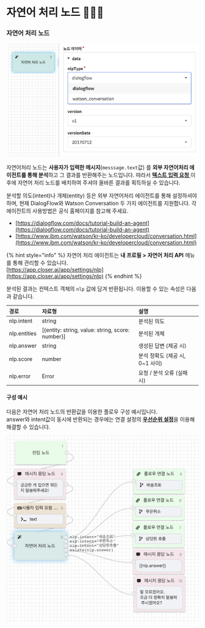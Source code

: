 # 자연어 처리 노드 👩🏻‍🔬

### **자연어 처리 노드**   <a id="nlp-node"></a>

![&#xC790;&#xC5F0;&#xC5B4; &#xCC98;&#xB9AC; &#xB178;&#xB4DC; &#xC124;&#xC815; &#xD654;&#xBA74;](../../../.gitbook/assets/guide_%20%2811%29.png)

자연어처리 노드는 **사용자가 입력한 메시지**\(`messsage.text`값\) 를 **외부 자연어처리 에이전트를 통해 분석**하고 그 결과를 반환해주는 노드입니다. 따라서 [**텍스트 입력 요청** ](request.md#text)이후에 자연어 처리 노드를 배치하여 주셔야 올바른 결과를 획득하실 수 있습니다.

분석할 의도\(intent\)나 개체\(entity\) 등은 외부 자연어처리 에이전트를 통해 설정하셔야 하며, 현재 DialogFlow와 Watson Conversation 두 가지 에이전트를 지원합니다. 각 에이전트의 사용방법은 공식 홈페이지를 참고해 주세요.

* [https://dialogflow.com/docs/tutorial-build-an-agent](https://dialogflow.com/docs/tutorial-build-an-agent) 
* [https://www.ibm.com/watson/kr-ko/developercloud/conversation.html](https://www.ibm.com/watson/kr-ko/developercloud/conversation.html)

{% hint style="info" %}
자연어 처리 에이전트는 **내 프로필 &gt; 자연어 처리 API** 메뉴를 통해 관리할 수 있습니다.  
[https://app.closer.ai/app/settings/nlp](https://app.closer.ai/app/settings/nlp) 
{% endhint %}

분석된 결과는 컨텍스트 객체의 `nlp` 값에 담겨 반환됩니다. 이용할 수 있는 속성은 다음과 같습니다. 

| 경로 | 자료형 | 설명 |
| :--- | :--- | :--- |
| nlp.intent | string | 분석된 의도 |
| nlp.entities | \[{entity: string, value: string, score: number}\] | 분석된 개체 |
| nlp.answer | string | 생성된 답변 \(제공 시\) |
| nlp.score | number | 분석 정확도 \(제공 시, 0~1 사이\) |
| nlp.error | Error | 요청 / 분석 오류 \(실패 시\) |

#### 구성 예시

다음은 자연어 처리 노드의 반환값을 이용한 플로우 구성 예시입니다.  
answer와 intent값이 동시에 반환되는 경우에는 연결 설정의 [**우선순위 설정**](./#undefined-5)을 이용해 해결할 수 있습니다.

![&#xC790;&#xC5F0;&#xC5B4; &#xCC98;&#xB9AC; &#xB178;&#xB4DC; &#xAD6C;&#xC131; &#xC608;&#xC2DC;](../../../.gitbook/assets/nlp_node_example.png)

